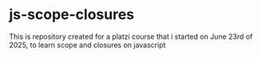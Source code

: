 # js-scope-closures
This is repository created for a platzi course that i started on June 23rd of 2025, to learn scope and closures on javascript

